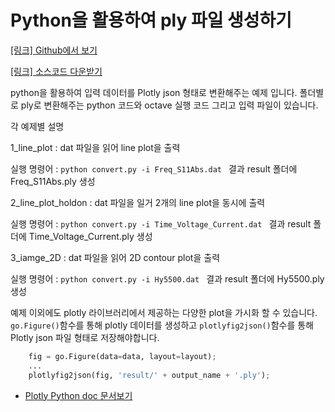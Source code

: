 # Python을 활용하여 ply 파일 생성하기  

[[링크] Github에서 보기](https://github.com/sp-edison/plotly_python_example)

[[링크] 소스코드 다운받기](https://github.com/sp-edison/plotly_python_example/archive/master.zip)


python을 활용하여 입력 데이터를 Plotly json 형태로 변환해주는 예제 입니다. 폴더별로 ply로 변환해주는 python 코드와 octave 실행 코드 그리고 입력 파일이 있습니다.


각 예제별 설명

 1_line_plot : dat 파일을 읽어 line plot을 출력

 실행 명령어 :  ```python convert.py -i Freq_S11Abs.dat ```
 결과 result 폴더에 Freq_S11Abs.ply 생성

 2_line_plot_holdon : dat 파일을 일거 2개의 line plot을 동시에 출력


 실행 명령어 :  ```python convert.py -i Time_Voltage_Current.dat ```
 결과 result 폴더에 Time_Voltage_Current.ply 생성

 3_iamge_2D :  dat 파일을 읽어 2D contour plot을 출력

 실행 명령어 :  ```python convert.py -i Hy5500.dat ```
 결과 result 폴더에 Hy5500.ply 생성

예제 이외에도 plotly 라이브러리에서 제공하는 다양한 plot을 가시화 할 수 있습니다. ```go.Figure()```함수를 통해 plotly 데이터를 생성하고 ```plotlyfig2json()```함수를 통해 Plotly json 파일 형태로 저장해야합니다.

```python
    fig = go.Figure(data=data, layout=layout);
    ...
    plotlyfig2json(fig, 'result/' + output_name + '.ply');
```

 - [Plotly Python doc 문서보기](https://plot.ly/python/)
